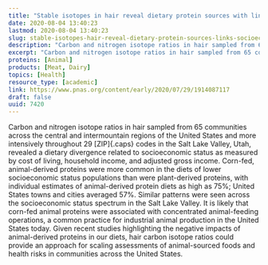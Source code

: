 ```yaml
---
title: "Stable isotopes in hair reveal dietary protein sources with links to socioeconomic status and health"
date: 2020-08-04 13:40:23
lastmod: 2020-08-04 13:40:23
slug: stable-isotopes-hair-reveal-dietary-protein-sources-links-socioeconomic-status-and-health
description: "Carbon and nitrogen isotope ratios in hair sampled from 65 communities across the central and intermountain regions of the United States and more intensively throughout 29 ZIP codes in the Salt Lake Valley, Utah, revealed a dietary divergence related to socioeconomic status as measured by cost of living, household income, and adjusted gross income."
excerpt: "Carbon and nitrogen isotope ratios in hair sampled from 65 communities across the central and intermountain regions of the United States and more intensively throughout 29 ZIP codes in the Salt Lake Valley, Utah, revealed a dietary divergence related to socioeconomic status as measured by cost of living, household income, and adjusted gross income."
proteins: [Animal]
products: [Meat, Dairy]
topics: [Health]
resource_type: [academic]
link: https://www.pnas.org/content/early/2020/07/29/1914087117
draft: false
uuid: 7420
---
```

Carbon and nitrogen isotope ratios in hair sampled from 65 communities
across the central and intermountain regions of the United States and
more intensively throughout 29 [ZIP]{.caps} codes in the Salt Lake
Valley, Utah, revealed a dietary divergence related to socioeconomic
status as measured by cost of living, household income, and adjusted
gross income. Corn-fed, animal-derived proteins were more common in the
diets of lower socioeconomic status populations than were plant-derived
proteins, with individual estimates of animal-derived protein diets as
high as 75%; United States towns and cities averaged 57%. Similar
patterns were seen across the socioeconomic status spectrum in the Salt
Lake Valley. It is likely that corn-fed animal proteins were associated
with concentrated animal-feeding operations, a common practice for
industrial animal production in the United States today. Given recent
studies highlighting the negative impacts of animal-derived proteins in
our diets, hair carbon isotope ratios could provide an approach for
scaling assessments of animal-sourced foods and health risks in
communities across the United States.
